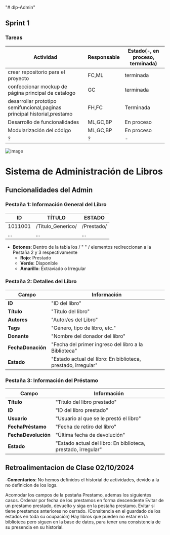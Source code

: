 "# dlp-Admin"
## Sprint 1
### Tareas

|Actividad|Responsable|Estado(-, en proceso, terminada)|
|---------|----------|---------------------------------|
|crear repositorio para el proyecto|FC,ML|terminada|
|confeccionar mockup de página principal de catalogo|GC|terminada|
|desarrollar prototipo semifuncional,paginas principal historial,prestamo|FH,FC|Terminada|
|Desarrollo de funcionalidades|ML,GC,BP|En proceso|
|Modularización del código |ML,GC,BP|En proceso|
|?|?|-|

![image](https://github.com/user-attachments/assets/e331fd73-0083-4c4f-973d-1b5ef2e6daff)
# Sistema de Administración de Libros

## Funcionalidades del Admin

### Pestaña 1: Información General del Libro

| ID       | TÍTULO           | ESTADO     |
|----------|------------------|------------|
| 1011001  | /Titulo_Generico/ | /Prestado/   |
| ...      | ...              | ...        |
- **Botones**: Dentro de la tabla los / " " / elementos redireccionan a la Pestaña 2 y 3 respectivamente
  - **Rojo**: Prestado
  - **Verde**: Disponible
  - **Amarillo**: Extraviado o Irregular

### Pestaña 2: Detalles del Libro

| Campo           | Información                 |
|-----------------|-----------------------------|
| **ID**          | "ID del libro"              |
| **Título**      | "Título del libro"          |
| **Autores**     | "Autor/es del Libro"        |
| **Tags**        | "Género, tipo de libro, etc."|
| **Donante**     | "Nombre del donador del libro"|
| **FechaDonación** | "Fecha del primer ingreso del libro a la Biblioteca" |
| **Estado**      | "Estado actual del libro: En biblioteca, prestado, irregular" |

### Pestaña 3: Información del Préstamo

| Campo             | Información                        |
|-------------------|------------------------------------|
| **Título**        | "Título del libro prestado"        |
| **ID**            | "ID del libro prestado"            |
| **Usuario**       | "Usuario al que se le prestó el libro" |
| **FechaPréstamo** | "Fecha de retiro del libro"        |
| **FechaDevolución** | "Última fecha de devolución"     |
| **Estado**        | "Estado actual del libro: En biblioteca, prestado, irregular" |


## Retroalimentacion de Clase 02/10/2024

-**Comentarios**: No hemos definidos el historial de actividades, devido a la no definicion de los logs.

Acomodar los campos de la pestaña Prestamo, ademas los siguientes casos.
Ordenar por fecha de los prestamos en forma descendente
Evitar de un prestamo prestado, devuelto y siga en la pestaña prestamo.
Evitar si tiene prestamos anteriores no cerrado. (Consitencia en el guardado de los estados en toda su ocupación)
Hay libros que pueden no estar en la biblioteca pero siguen en la base de datos, para tener una consistencia de su presencia en su historial.





